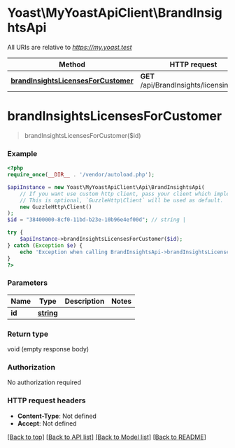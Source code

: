 # Yoast\MyYoastApiClient\BrandInsightsApi

All URIs are relative to *https://my.yoast.test*

Method | HTTP request | Description
------------- | ------------- | -------------
[**brandInsightsLicensesForCustomer**](BrandInsightsApi.md#brandinsightslicensesforcustomer) | **GET** /api/BrandInsights/licensing/{id} | 

# **brandInsightsLicensesForCustomer**
> brandInsightsLicensesForCustomer($id)



### Example
```php
<?php
require_once(__DIR__ . '/vendor/autoload.php');

$apiInstance = new Yoast\MyYoastApiClient\Api\BrandInsightsApi(
    // If you want use custom http client, pass your client which implements `GuzzleHttp\ClientInterface`.
    // This is optional, `GuzzleHttp\Client` will be used as default.
    new GuzzleHttp\Client()
);
$id = "38400000-8cf0-11bd-b23e-10b96e4ef00d"; // string | 

try {
    $apiInstance->brandInsightsLicensesForCustomer($id);
} catch (Exception $e) {
    echo 'Exception when calling BrandInsightsApi->brandInsightsLicensesForCustomer: ', $e->getMessage(), PHP_EOL;
}
?>
```

### Parameters

Name | Type | Description  | Notes
------------- | ------------- | ------------- | -------------
 **id** | [**string**](../Model/.md)|  |

### Return type

void (empty response body)

### Authorization

No authorization required

### HTTP request headers

 - **Content-Type**: Not defined
 - **Accept**: Not defined

[[Back to top]](#) [[Back to API list]](../../README.md#documentation-for-api-endpoints) [[Back to Model list]](../../README.md#documentation-for-models) [[Back to README]](../../README.md)

